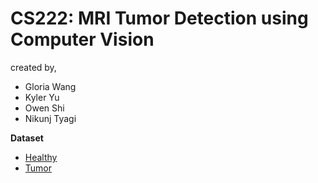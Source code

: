 # CS222: MRI Tumor Detection using Computer Vision
created by,
- Gloria Wang
- Kyler Yu
- Owen Shi 
- Nikunj Tyagi


**Dataset**
- [Healthy](https://brain-development.org/ixi-dataset/)
- [Tumor](https://www.kaggle.com/datasets/denizkavi1/brain-tumor)
